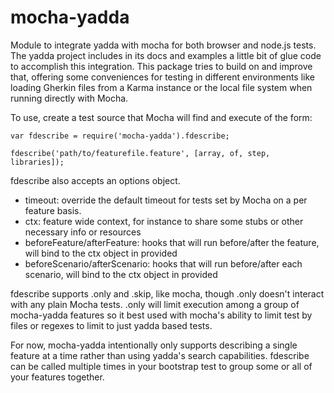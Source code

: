 # mocha-yadda
Module to integrate yadda with mocha for both browser and node.js tests. The yadda project includes in its docs and examples a little bit of glue code to accomplish this integration. This package tries to build on and improve that, offering some conveniences for testing in different environments like loading Gherkin files from a Karma instance or the local file system when running directly with Mocha.

To use, create a test source that Mocha will find and execute of the form:
```
var fdescribe = require('mocha-yadda').fdescribe;

fdescribe('path/to/featurefile.feature', [array, of, step, libraries]);
```

fdescribe also accepts an options object.
* timeout: override the default timeout for tests set by Mocha on a per feature basis.
* ctx: feature wide context, for instance to share some stubs or other necessary info or resources
* beforeFeature/afterFeature: hooks that will run before/after the feature, will bind to the ctx object in provided
* beforeScenario/afterScenario: hooks that will run before/after each scenario, will bind to the ctx object in provided

fdescribe supports .only and .skip, like mocha, though .only doesn't interact with any plain Mocha tests. .only will limit execution among a group of mocha-yadda features so it best used with mocha's ability to limit test by files or regexes to limit to just yadda based tests.

For now, mocha-yadda intentionally only supports describing a single feature at a time rather than using yadda's search capabilities. fdescribe can be called multiple times in your bootstrap test to group some or all of your features together.
